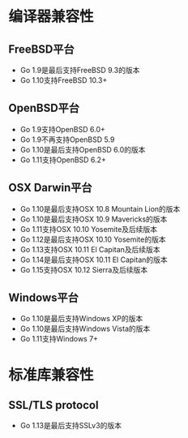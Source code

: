# 编译器兼容性

## FreeBSD平台
- Go 1.9是最后支持FreeBSD 9.3的版本
- Go 1.10支持FreeBSD 10.3+

## OpenBSD平台
- Go 1.9支持OpenBSD 6.0+
- Go 1.9不再支持OpenBSD 5.9
- Go 1.10是最后支持OpenBSD 6.0的版本
- Go 1.11支持OpenBSD 6.2+

## OSX Darwin平台
- Go 1.10是最后支持OSX 10.8 Mountain Lion的版本
- Go 1.10是最后支持OSX 10.9 Mavericks的版本
- Go 1.11支持OSX 10.10 Yosemite及后续版本
- Go 1.12是最后支持OSX 10.10 Yosemite的版本
- Go 1.13支持OSX 10.11 El Capitan及后续版本
- Go 1.14是最后支持OSX 10.11 El Capitan的版本
- Go 1.15支持OSX 10.12 Sierra及后续版本

## Windows平台
- Go 1.10是最后支持Windows XP的版本
- Go 1.10是最后支持Windows Vista的版本
- Go 1.11支持Windows 7+

# 标准库兼容性
## SSL/TLS protocol
- Go 1.13是最后支持SSLv3的版本
